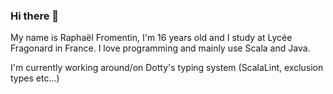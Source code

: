 ### Hi there 👋

My name is Raphaël Fromentin, I'm 16 years old and I study at Lycée Fragonard in France.
I love programming and mainly use Scala and Java.

I'm currently working around/on Dotty's typing system (ScalaLint, exclusion types etc...)
